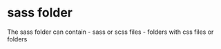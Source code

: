 sass folder
===

The sass folder can contain
    - sass or scss files
    - folders with css files or folders